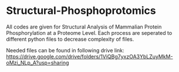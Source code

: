 # Structural-Phosphoprotomics

All codes are given for Structural Analysis of Mammalian Protein Phosphorylation at a Proteome Level. Each process are seperated to different python files to decrease complexity of files. 

Needed files can be found in following drive link:
https://drive.google.com/drive/folders/1ViQBg7yxzOA3YbLZuyMkM-oMzi_NLp_A?usp=sharing
